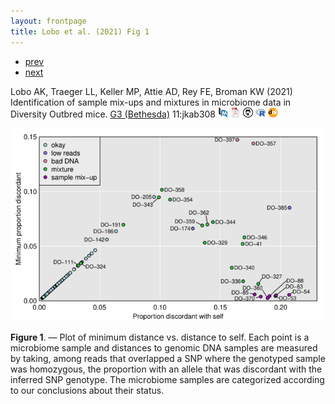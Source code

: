 ```yaml
---
layout: frontpage
title: Lobo et al. (2021) Fig 1
---
```


<div class="navbar">
  <div class="navbar-inner">
      <ul class="nav">
          <li><a href="genhmm_fig1.html">prev</a></li>
          <li><a href="iplotCorr.html">next</a></li>
      </ul>
  </div>
</div>

Lobo AK, Traeger LL, Keller MP, Attie AD, Rey FE, Broman KW (2021)
Identification of sample mix-ups and mixtures in microbiome data in
Diversity Outbred mice. [G3
(Bethesda)](https://academic.oup.com/g3journal) 11:jkab308
[![PubMed](../icons16/pubmed-icon.png)](https://pubmed.ncbi.nlm.nih.gov/34499168/)
[![pdf](../icons16/pdf-icon.png)](https://academic.oup.com/g3journal/article-pdf/11/11/jkab308/40770295/jkab308.pdf)
[![GitHub](../icons16/github-icon.png)](https://github.com/kbroman/Paper_MBmixups)
[![R/mbmixture software](../icons16/R-icon.png)](https://github.com/kbroman/mbmixture)
[![doi](../icons16/doi-icon.png)](https://doi.org/10.1093/g3journal/jkab308)

![Lobo et al. (2021) Fig 1](../bigpublpics/mbmixups_fig1_lg.png)

**Figure 1**. &mdash; Plot of minimum distance vs. distance to self. Each point is a
microbiome sample and distances to genomic DNA samples are measured
by taking, among reads that overlapped a SNP where the genotyped
sample was homozygous, the proportion with an allele that was
discordant with the inferred SNP genotype. The microbiome samples
are categorized according to our conclusions about their
status.
